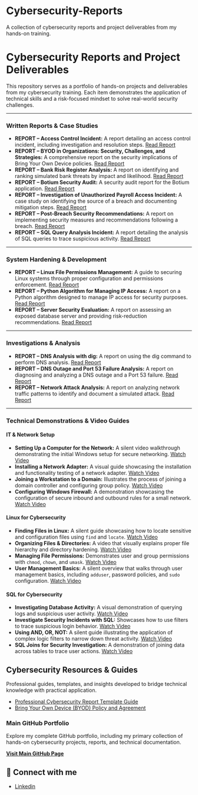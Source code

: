 # Cybersecurity-Reports
A collection of cybersecurity reports and project deliverables from my hands-on training.

# Cybersecurity Reports and Project Deliverables

This repository serves as a portfolio of hands-on projects and deliverables from my cybersecurity training. Each item demonstrates the application of technical skills and a risk-focused mindset to solve real-world security challenges.

---

### **Written Reports & Case Studies**

* **REPORT – Access Control Incident:** A report detailing an access control incident, including investigation and resolution steps. [Read Report](https://github.com/EldonGabriel/Cybersecurity-Reports/blob/main/REPORT%20%E2%80%93%20Access%20Control%20Incident%20-%20v1.2.0.pdf)
* **REPORT – BYOD in Organizations: Security, Challenges, and Strategies:** A comprehensive report on the security implications of Bring Your Own Device policies. [Read Report](https://github.com/EldonGabriel/Cybersecurity-Reports/blob/main/REPORT%20%E2%80%93%20BYOD%20in%20Organizations_%20Security%2C%20Challenges%2C%20and%20Strategies%20%E2%80%93%20v1.0.0.pdf)
* **REPORT – Bank Risk Register Analysis:** A report on identifying and ranking simulated bank threats by impact and likelihood. [Read Report](https://github.com/EldonGabriel/Cybersecurity-Reports/blob/main/REPORT%20%E2%80%93%20Bank%20Risk%20Register%20Analysis%20%E2%80%93%20v1.0.2.pdf)
* **REPORT – Botium Security Audit:** A security audit report for the Botium application. [Read Report](https://github.com/EldonGabriel/Cybersecurity-Reports/blob/main/REPORT%20%E2%80%93%20Botium%20Security%20Audit%E2%80%93%20v1.1.0.pdf)
* **REPORT – Investigation of Unauthorized Payroll Access Incident:** A case study on identifying the source of a breach and documenting mitigation steps. [Read Report](https://github.com/EldonGabriel/Cybersecurity-Reports/blob/main/REPORT%20%E2%80%93%20Investigation%20of%20Unauthorized%20Payroll%20Access%20Incident%20-%20v1.2.0.pdf)
* **REPORT – Post-Breach Security Recommendations:** A report on implementing security measures and recommendations following a breach. [Read Report](https://github.com/EldonGabriel/Cybersecurity-Reports/blob/main/REPORT%20%E2%80%93%20Post-Breach%20Security%20Recommendations%20%E2%80%93%20v1.0.1.pdf)
* **REPORT – SQL Query Analysis Incident:** A report detailing the analysis of SQL queries to trace suspicious activity. [Read Report](https://github.com/EldonGabriel/Cybersecurity-Reports/blob/main/REPORT%20%E2%80%93%20SQL%20Query%20Analysis%20Incident%20%E2%80%93%20v1.0.2.pdf)

---

### **System Hardening & Development**

* **REPORT – Linux File Permissions Management:** A guide to securing Linux systems through proper configuration and permissions enforcement. [Read Report](https://github.com/EldonGabriel/Cybersecurity-Reports/blob/main/REPORT%20%E2%80%93%20Linux%20File%20Permissions%20Management%20-%20v1.0.2.pdf)
* **REPORT – Python Algorithm for Managing IP Access:** A report on a Python algorithm designed to manage IP access for security purposes. [Read Report](https://github.com/EldonGabriel/Cybersecurity-Reports/blob/main/REPORT%20%E2%80%93%20Python%20Algorithm%20for%20Managing%20IP%20Access%20%E2%80%93%20v1.0.1.pdf)
* **REPORT – Server Security Evaluation:** A report on assessing an exposed database server and providing risk-reduction recommendations. [Read Report](https://github.com/EldonGabriel/Cybersecurity-Reports/blob/main/REPORT%20%E2%80%93%20Server%20Security%20Evaluation%20%E2%80%93%20v1.2.0.pdf)

---

### **Investigations & Analysis**

* **REPORT – DNS Analysis with dig:** A report on using the dig command to perform DNS analysis. [Read Report](https://github.com/EldonGabriel/Cybersecurity-Reports/blob/main/REPORT%20%E2%80%93%20DNS%20Analysis%20with%20dig%20%E2%80%93%20v1.0.0.pdf)
* **REPORT – DNS Outage and Port 53 Failure Analysis:** A report on diagnosing and analyzing a DNS outage and a Port 53 failure. [Read Report](https://github.com/EldonGabriel/Cybersecurity-Reports/blob/main/REPORT%20%E2%80%93%20DNS%20Outage%20and%20Port%2053%20Failure%20Analysis%20%E2%80%93%20v1.0.1.pdf)
* **REPORT – Network Attack Analysis:** A report on analyzing network traffic patterns to identify and document a simulated attack. [Read Report](https://github.com/EldonGabriel/Cybersecurity-Reports/blob/main/REPORT%20%E2%80%93%20Network%20Attack%20Analysis%20%E2%80%93%20v1.0.1.pdf)

---

### **Technical Demonstrations & Video Guides**

#### **IT & Network Setup**
* **Setting Up a Computer for the Network:** A silent video walkthrough demonstrating the initial Windows setup for secure networking. [Watch Video](https://youtu.be/m4MngVs_bmM)
* **Installing a Network Adapter:** A visual guide showcasing the installation and functionality testing of a network adapter. [Watch Video](https://www.youtube.com/watch?v=5lywwd1MQRo)
* **Joining a Workstation to a Domain:** Illustrates the process of joining a domain controller and configuring group policy. [Watch Video](https://www.youtube.com/watch?v=JE3jutqyI4Q)
* **Configuring Windows Firewall:** A demonstration showcasing the configuration of secure inbound and outbound rules for a small network. [Watch Video](https://www.youtube.com/watch?v=U_4TeohPNQ4)

#### **Linux for Cybersecurity**
* **Finding Files in Linux:** A silent guide showcasing how to locate sensitive and configuration files using `find` and `locate`. [Watch Video](https://www.youtube.com/watch?v=HBcQVczahMM)
* **Organizing Files & Directories:** A video that visually explains proper file hierarchy and directory hardening. [Watch Video](https://www.youtube.com/watch?v=lhkrFbimQKg)
* **Managing File Permissions:** Demonstrates user and group permissions with `chmod`, `chown`, and `umask`. [Watch Video](https://www.youtube.com/watch?v=5qKJk-fID3g)
* **User Management Basics:** A silent overview that walks through user management basics, including `adduser`, password policies, and `sudo` configuration. [Watch Video](https://www.youtube.com/watch?v=uOdoAZIpx1M)

#### **SQL for Cybersecurity**
* **Investigating Database Activity:** A visual demonstration of querying logs and suspicious user activity. [Watch Video](https://www.youtube.com/watch?v=TUqYto8EDJ4)
* **Investigate Security Incidents with SQL:** Showcases how to use filters to trace suspicious login behavior. [Watch Video](https://www.youtube.com/watch?v=bhTHXhE6kTk)
* **Using AND, OR, NOT:** A silent guide illustrating the application of complex logic filters to narrow down threat activity. [Watch Video](https://www.youtube.com/watch?v=5qCjwenE-Z0)
* **SQL Joins for Security Investigation:** A demonstration of joining data across tables to trace user actions. [Watch Video](https://www.youtube.com/watch?v=ynxJ1go-Cc8)

<h2>Cybersecurity Resources & Guides</h2>
<p>Professional guides, templates, and insights developed to bridge technical knowledge with practical application.</p>

<ul>
  <li><a href="https://docs.google.com/document/d/1pG9jjDdVDl7Cqu-DoQOv6XSBhqG5YSJxUJQt0u1-01A/edit?usp=sharing">Professional Cybersecurity Report Template Guide</a></li>
  <li><a href="https://docs.google.com/document/d/1nYALR4K3hXEIv_doF4ODDgC_aZewcpPsmPsQF4vj9w8/edit?usp=sharing">Bring Your Own Device (BYOD) Policy and Agreement</a></li>
</ul>

<h3><strong>Main GitHub Portfolio</strong></h3>
<p>Explore my complete GitHub portfolio, including my primary collection of hands-on cybersecurity projects, reports, and technical documentation.</p>
<p><a href="https://github.com/EldonGabriel"><strong>Visit Main GitHub Page</strong></a></p>

<h2>🤳 Connect with me</h2>
<ul>
  <li><a href="https://linkedin.com/in/eldongabriel">Linkedin</a></li>
  </ul> 
